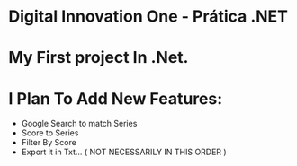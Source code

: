 # Digital Innovation One - Prática .NET

# My First project In .Net.

# I Plan To Add New Features:
- Google Search to match Series
- Score to Series
- Filter By Score
- Export it in Txt... 
( NOT NECESSARILY IN THIS ORDER )